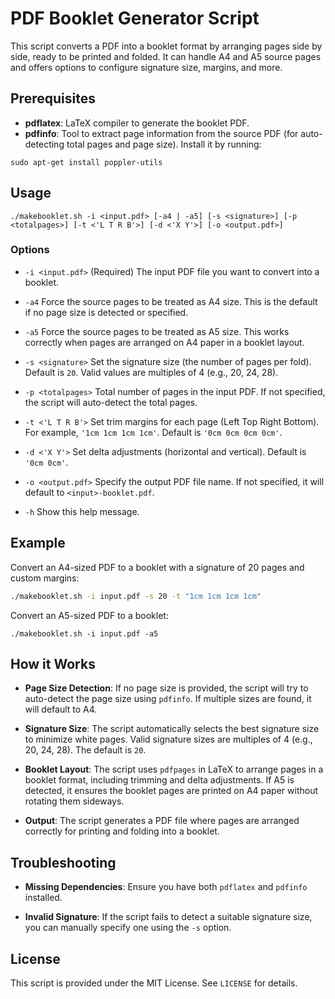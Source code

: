 # PDF Booklet Generator Script

This script converts a PDF into a booklet format by arranging pages side by side, ready to be printed and folded. It can handle A4 and A5 source pages and offers options to configure signature size, margins, and more.

## Prerequisites

- **pdflatex**: LaTeX compiler to generate the booklet PDF.
- **pdfinfo**: Tool to extract page information from the source PDF (for auto-detecting total pages and page size). Install it by running:

```
sudo apt-get install poppler-utils
```

## Usage

```
./makebooklet.sh -i <input.pdf> [-a4 | -a5] [-s <signature>] [-p <totalpages>] [-t <'L T R B'>] [-d <'X Y'>] [-o <output.pdf>]
```


### Options

- `-i <input.pdf>`
  (Required) The input PDF file you want to convert into a booklet.

- `-a4`
  Force the source pages to be treated as A4 size. This is the default if no page size is detected or specified.

- `-a5`
  Force the source pages to be treated as A5 size. This works correctly when pages are arranged on A4 paper in a booklet layout.

- `-s <signature>`
  Set the signature size (the number of pages per fold). Default is `20`. Valid values are multiples of 4 (e.g., 20, 24, 28).

- `-p <totalpages>`
  Total number of pages in the input PDF. If not specified, the script will auto-detect the total pages.

- `-t <'L T R B'>`
  Set trim margins for each page (Left Top Right Bottom). For example, `'1cm 1cm 1cm 1cm'`. Default is `'0cm 0cm 0cm 0cm'`.

- `-d <'X Y'>`
  Set delta adjustments (horizontal and vertical). Default is `'0cm 0cm'`.

- `-o <output.pdf>`
  Specify the output PDF file name. If not specified, it will default to `<input>-booklet.pdf`.

- `-h`
  Show this help message.

## Example

Convert an A4-sized PDF to a booklet with a signature of 20 pages and custom margins:

```bash
./makebooklet.sh -i input.pdf -s 20 -t "1cm 1cm 1cm 1cm"
```
Convert an A5-sized PDF to a booklet:
```
./makebooklet.sh -i input.pdf -a5
```

## How it Works

- **Page Size Detection**: If no page size is provided, the script will try to auto-detect the page size using `pdfinfo`. If multiple sizes are found, it will default to A4.

- **Signature Size**: The script automatically selects the best signature size to minimize white pages. Valid signature sizes are multiples of 4 (e.g., 20, 24, 28). The default is `20`.

- **Booklet Layout**: The script uses `pdfpages` in LaTeX to arrange pages in a booklet format, including trimming and delta adjustments. If A5 is detected, it ensures the booklet pages are printed on A4 paper without rotating them sideways.

- **Output**: The script generates a PDF file where pages are arranged correctly for printing and folding into a booklet.

## Troubleshooting

- **Missing Dependencies**: Ensure you have both `pdflatex` and `pdfinfo` installed.

- **Invalid Signature**: If the script fails to detect a suitable signature size, you can manually specify one using the `-s` option.

## License

This script is provided under the MIT License. See `LICENSE` for details.
